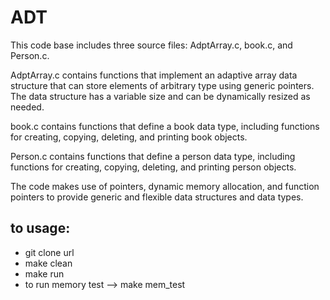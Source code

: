 # ADT
This code base includes three source files: AdptArray.c, book.c, and Person.c.

AdptArray.c contains functions that implement an adaptive array data structure that can store elements of arbitrary type using generic pointers. The data structure has a variable size and can be dynamically resized as needed.

book.c contains functions that define a book data type, including functions for creating, copying, deleting, and printing book objects.

Person.c contains functions that define a person data type, including functions for creating, copying, deleting, and printing person objects.

The code makes use of pointers, dynamic memory allocation, and function pointers to provide generic and flexible data structures and data types.

## to usage:
- git clone url
- make clean 
- make run
- to run memory test --> make mem_test

